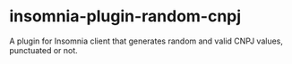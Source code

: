 # insomnia-plugin-random-cnpj
A plugin for Insomnia client that generates random and valid CNPJ values, punctuated or not.
